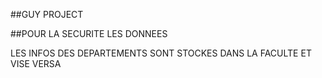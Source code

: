 ##GUY PROJECT

##POUR LA SECURITE LES DONNEES

LES INFOS DES DEPARTEMENTS SONT STOCKES DANS LA FACULTE
ET VISE VERSA 
